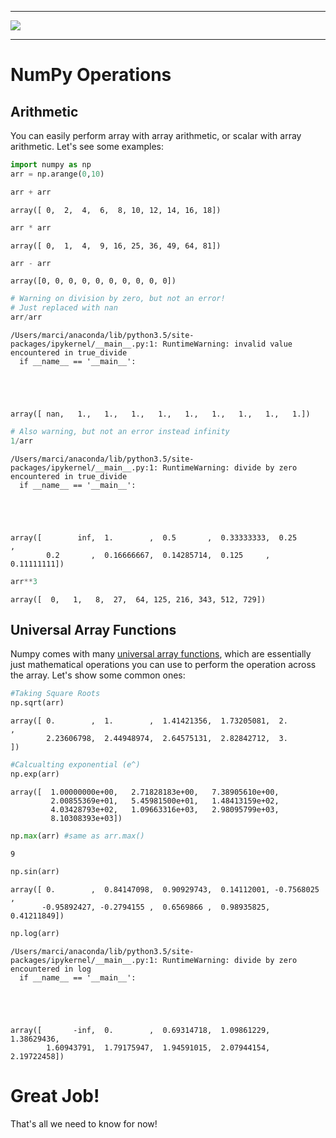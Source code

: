 
___

<a href='http://www.pieriandata.com'> <img src='../Pierian_Data_Logo.png' /></a>
___

# NumPy Operations

## Arithmetic

You can easily perform array with array arithmetic, or scalar with array arithmetic. Let's see some examples:


```python
import numpy as np
arr = np.arange(0,10)
```


```python
arr + arr
```




    array([ 0,  2,  4,  6,  8, 10, 12, 14, 16, 18])




```python
arr * arr
```




    array([ 0,  1,  4,  9, 16, 25, 36, 49, 64, 81])




```python
arr - arr
```




    array([0, 0, 0, 0, 0, 0, 0, 0, 0, 0])




```python
# Warning on division by zero, but not an error!
# Just replaced with nan
arr/arr
```

    /Users/marci/anaconda/lib/python3.5/site-packages/ipykernel/__main__.py:1: RuntimeWarning: invalid value encountered in true_divide
      if __name__ == '__main__':
    




    array([ nan,   1.,   1.,   1.,   1.,   1.,   1.,   1.,   1.,   1.])




```python
# Also warning, but not an error instead infinity
1/arr
```

    /Users/marci/anaconda/lib/python3.5/site-packages/ipykernel/__main__.py:1: RuntimeWarning: divide by zero encountered in true_divide
      if __name__ == '__main__':
    




    array([        inf,  1.        ,  0.5       ,  0.33333333,  0.25      ,
            0.2       ,  0.16666667,  0.14285714,  0.125     ,  0.11111111])




```python
arr**3
```




    array([  0,   1,   8,  27,  64, 125, 216, 343, 512, 729])



## Universal Array Functions

Numpy comes with many [universal array functions](http://docs.scipy.org/doc/numpy/reference/ufuncs.html), which are essentially just mathematical operations you can use to perform the operation across the array. Let's show some common ones:


```python
#Taking Square Roots
np.sqrt(arr)
```




    array([ 0.        ,  1.        ,  1.41421356,  1.73205081,  2.        ,
            2.23606798,  2.44948974,  2.64575131,  2.82842712,  3.        ])




```python
#Calcualting exponential (e^)
np.exp(arr)
```




    array([  1.00000000e+00,   2.71828183e+00,   7.38905610e+00,
             2.00855369e+01,   5.45981500e+01,   1.48413159e+02,
             4.03428793e+02,   1.09663316e+03,   2.98095799e+03,
             8.10308393e+03])




```python
np.max(arr) #same as arr.max()
```




    9




```python
np.sin(arr)
```




    array([ 0.        ,  0.84147098,  0.90929743,  0.14112001, -0.7568025 ,
           -0.95892427, -0.2794155 ,  0.6569866 ,  0.98935825,  0.41211849])




```python
np.log(arr)
```

    /Users/marci/anaconda/lib/python3.5/site-packages/ipykernel/__main__.py:1: RuntimeWarning: divide by zero encountered in log
      if __name__ == '__main__':
    




    array([       -inf,  0.        ,  0.69314718,  1.09861229,  1.38629436,
            1.60943791,  1.79175947,  1.94591015,  2.07944154,  2.19722458])



# Great Job!

That's all we need to know for now!
